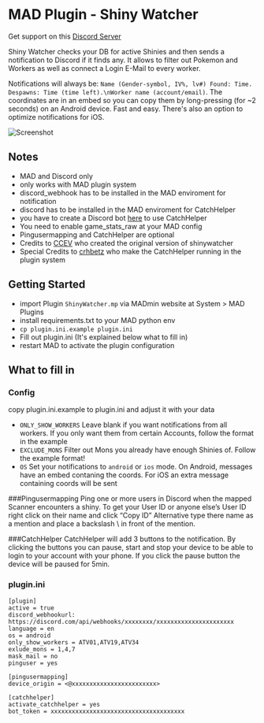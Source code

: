 # MAD Plugin - Shiny Watcher

Get support on this [Discord Server](https://discord.gg/cMZs5tk)

Shiny Watcher checks your DB for active Shinies and then sends a notification to Discord if it finds any. It allows to filter out Pokemon and Workers as well as connect a Login E-Mail to every worker.

Notifications will always be: `Name (Gender-symbol, IV%, lv#) Found: Time. Despawns: Time (time left).\nWorker name (account/email)`. The coordinates are in an embed so you can copy them by long-pressing (for ~2 seconds) on an Android device. Fast and easy. There's also an option to optimize notifications for iOS.

![Screenshot](https://i.imgur.com/kvUSoI4.png)

## Notes
- MAD and Discord only
- only works with MAD plugin system
- discord_webhook has to be installed in the MAD enviroment for notification
- discord has to be installed in the MAD enviroment for CatchHelper
- you have to create a Discord bot [here](https://discord.com/developers/applications/) to use CatchHelper
- You need to enable game_stats_raw at your MAD config
- Pingusermapping and CatchHelper are optional
- Credits to [CCEV](https://github.com/ccev/shinywatcher) who created the original version of shinywatcher
- Special Credits to [crhbetz](https://github.com/crhbetz) who make the CatchHelper running in the plugin system

## Getting Started
- import Plugin `ShinyWatcher.mp` via MADmin website at System > MAD Plugins
- install requirements.txt to your MAD python env
- `cp plugin.ini.example plugin.ini`
- Fill out plugin.ini (It's explained below what to fill in)
- restart MAD to activate the plugin configuration

## What to fill in
### Config
copy plugin.ini.example to plugin.ini and adjust it with your data
- `ONLY_SHOW_WORKERS` Leave blank if you want notifications from all workers. If you only want them from certain Accounts, follow the format in the example
- `EXCLUDE_MONS` Filter out Mons you already have enough Shinies of. Follow the example format!
- `OS` Set your notifications to `android` or `ios` mode. On Android, messages have an embed contaning the coords. For iOS an extra message containing coords will be sent

###Pingusermapping
Ping one or more users in Discord when the mapped Scanner encounters a shiny. To get your User ID or anyone else’s User ID right click on their name and click “Copy ID” Alternative type there name as a mention and place a backslash \ in front of the mention.

###CatchHelper
CatchHelper will add 3 buttons to the notification. By clicking the buttons you can pause, start and stop your device to be able to login to your account with your phone. If you click the pause button the device will be paused for 5min.

###  plugin.ini

```
[plugin]
active = true
discord_webhookurl: https://discord.com/api/webhooks/xxxxxxxx/xxxxxxxxxxxxxxxxxxxxxx
language = en
os = android
only_show_workers = ATV01,ATV19,ATV34
exlude_mons = 1,4,7
mask_mail = no
pinguser = yes

[pingusermapping]
device_origin = <@xxxxxxxxxxxxxxxxxxxxxxxx>

[catchhelper]
activate_catchhelper = yes
bot_token = xxxxxxxxxxxxxxxxxxxxxxxxxxxxxxxxxxxxxx
```